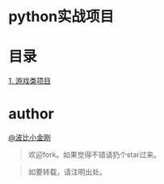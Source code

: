 # python实战项目


# 目录

<a href="./pygame_applications/README.mdown">1. 游戏类项目</a><br/>


# author
<a href="https://github.com/cbbfcd">@波比小金刚</a>

>欢迎fork。如果觉得不错请扔个star过来。

> 如要转载，请注明出处。